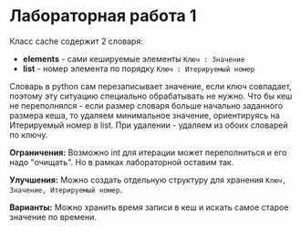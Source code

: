 # Лабораторная работа 1

Класс cache содержит 2 словаря:
- **elements** - сами кешируемые элементы `Ключ : Значение`
- **list** - номер элемента по порядку `Ключ : Итерируемый номер`

Словарь в python сам перезаписывает значение, если ключ совпадает, поэтому эту ситуацию специально обрабатывать не нужно.
Что бы кеш не переполнялся - если размер словаря больше начально заданного размера кеша, то удаляем минимальное значение, ориентируясь на Итерируемый номер в list.
При удалении - удаляем из обоих словарей по ключу. 

**Ограничения:** Возможно int для итерации может переполниться и его надо "очищать". Но в рамках лабораторной оставим так.

**Улучшения:** Можно создать отдельную структуру для хранения `Ключ, Значение, Итерируемый номер`.

**Варианты:** Можно хранить время записи в кеш и искать самое старое значение по времени.